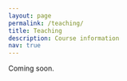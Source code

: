 ```yaml
---
layout: page
permalink: /teaching/
title: Teaching
description: Course information
nav: true
---
```


Coming soon.